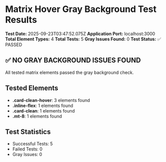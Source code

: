 # Matrix Hover Gray Background Test Results

**Test Date:** 2025-09-23T03:47:52.075Z
**Application Port:** localhost:3000
**Total Element Types:** 4
**Total Tests:** 5
**Gray Issues Found:** 0
**Test Status:** ✅ PASSED

## ✅ NO GRAY BACKGROUND ISSUES FOUND

All tested matrix elements passed the gray background check.

## Tested Elements

- **.card-clean-hover**: 3 elements found
- **.inline-flex**: 1 elements found
- **.card-clean**: 1 elements found
- **.mt-8**: 1 elements found

## Test Statistics

- Successful Tests: 5
- Failed Tests: 0
- Gray Issues: 0
